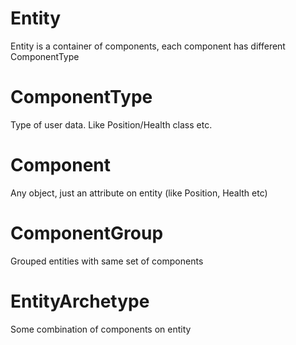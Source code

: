 # Entity
Entity is a container of components, each component has different ComponentType

# ComponentType
Type of user data. Like Position/Health class etc.

# Component
Any object, just an attribute on entity (like Position, Health etc)

# ComponentGroup
Grouped entities with same set of components

# EntityArchetype
Some combination of components on entity


































